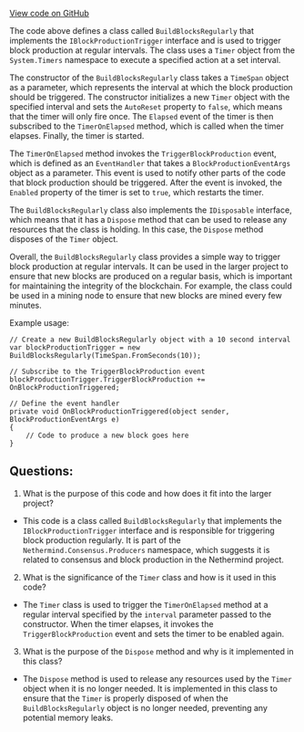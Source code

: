[View code on GitHub](https://github.com/nethermindeth/nethermind/Nethermind.Consensus/Producers/BuildBlocksRegularly.cs)

The code above defines a class called `BuildBlocksRegularly` that implements the `IBlockProductionTrigger` interface and is used to trigger block production at regular intervals. The class uses a `Timer` object from the `System.Timers` namespace to execute a specified action at a set interval. 

The constructor of the `BuildBlocksRegularly` class takes a `TimeSpan` object as a parameter, which represents the interval at which the block production should be triggered. The constructor initializes a new `Timer` object with the specified interval and sets the `AutoReset` property to `false`, which means that the timer will only fire once. The `Elapsed` event of the timer is then subscribed to the `TimerOnElapsed` method, which is called when the timer elapses. Finally, the timer is started.

The `TimerOnElapsed` method invokes the `TriggerBlockProduction` event, which is defined as an `EventHandler` that takes a `BlockProductionEventArgs` object as a parameter. This event is used to notify other parts of the code that block production should be triggered. After the event is invoked, the `Enabled` property of the timer is set to `true`, which restarts the timer.

The `BuildBlocksRegularly` class also implements the `IDisposable` interface, which means that it has a `Dispose` method that can be used to release any resources that the class is holding. In this case, the `Dispose` method disposes of the `Timer` object.

Overall, the `BuildBlocksRegularly` class provides a simple way to trigger block production at regular intervals. It can be used in the larger project to ensure that new blocks are produced on a regular basis, which is important for maintaining the integrity of the blockchain. For example, the class could be used in a mining node to ensure that new blocks are mined every few minutes. 

Example usage:

```
// Create a new BuildBlocksRegularly object with a 10 second interval
var blockProductionTrigger = new BuildBlocksRegularly(TimeSpan.FromSeconds(10));

// Subscribe to the TriggerBlockProduction event
blockProductionTrigger.TriggerBlockProduction += OnBlockProductionTriggered;

// Define the event handler
private void OnBlockProductionTriggered(object sender, BlockProductionEventArgs e)
{
    // Code to produce a new block goes here
}
```
## Questions: 
 1. What is the purpose of this code and how does it fit into the larger project?
- This code is a class called `BuildBlocksRegularly` that implements the `IBlockProductionTrigger` interface and is responsible for triggering block production regularly. It is part of the `Nethermind.Consensus.Producers` namespace, which suggests it is related to consensus and block production in the Nethermind project.

2. What is the significance of the `Timer` class and how is it used in this code?
- The `Timer` class is used to trigger the `TimerOnElapsed` method at a regular interval specified by the `interval` parameter passed to the constructor. When the timer elapses, it invokes the `TriggerBlockProduction` event and sets the timer to be enabled again.

3. What is the purpose of the `Dispose` method and why is it implemented in this class?
- The `Dispose` method is used to release any resources used by the `Timer` object when it is no longer needed. It is implemented in this class to ensure that the `Timer` is properly disposed of when the `BuildBlocksRegularly` object is no longer needed, preventing any potential memory leaks.